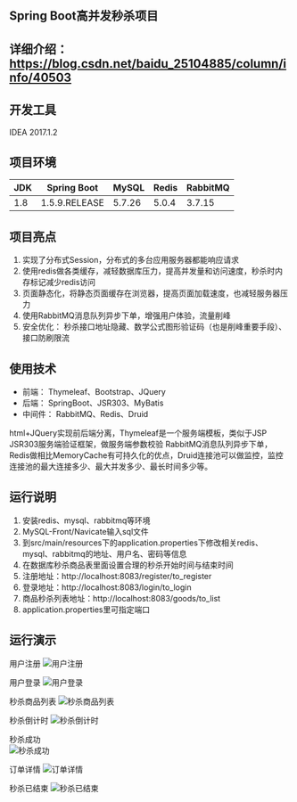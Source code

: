 ## Spring Boot高并发秒杀项目
## 详细介绍：https://blog.csdn.net/baidu_25104885/column/info/40503
## 开发工具
IDEA 2017.1.2
## 项目环境
JDK|Spring Boot|MySQL|Redis|RabbitMQ
--|--|--|--|--
1.8|1.5.9.RELEASE|5.7.26|5.0.4|3.7.15
## 项目亮点
1. 实现了分布式Session，分布式的多台应用服务器都能响应请求
2. 使用redis做各类缓存，减轻数据库压力，提高并发量和访问速度，秒杀时内存标记减少redis访问
3. 页面静态化，将静态页面缓存在浏览器，提高页面加载速度，也减轻服务器压力
4. 使用RabbitMQ消息队列异步下单，增强用户体验，流量削峰
5. 安全优化： 秒杀接口地址隐藏、数学公式图形验证码（也是削峰重要手段）、 接口防刷限流

## 使用技术
 - 前端： Thymeleaf、Bootstrap、JQuery
 - 后端： SpringBoot、JSR303、MyBatis
 - 中间件： RabbitMQ、Redis、Druid
 
html+JQuery实现前后端分离，Thymeleaf是一个服务端模板，类似于JSP
JSR303服务端验证框架，做服务端参数校验
RabbitMQ消息队列异步下单，Redis做相比MemoryCache有可持久化的优点，Druid连接池可以做监控，监控连接池的最大连接多少、最大并发多少、最长时间多少等。
## 运行说明
1. 安装redis、mysql、rabbitmq等环境
2. MySQL-Front/Navicate输入sql文件
3. 到src/main/resources下的application.properties下修改相关redis、mysql、rabbitmq的地址、用户名、密码等信息
4. 在数据库秒杀商品表里面设置合理的秒杀开始时间与结束时间
5. 注册地址：http://localhost:8083/register/to_register
6. 登录地址：http://localhost:8083/login/to_login
7. 商品秒杀列表地址：http://localhost:8083/goods/to_list
8. application.properties里可指定端口

## 运行演示

用户注册
![用户注册](https://github.com/lahhass/pictures/blob/master/%E6%B3%A8%E5%86%8C.PNG?raw=true)


用户登录
![用户登录](https://github.com/lahhass/pictures/blob/master/%E7%99%BB%E5%BD%95.PNG?raw=true)


秒杀商品列表
![秒杀商品列表](https://github.com/lahhass/pictures/blob/master/%E5%95%86%E5%93%81%E5%88%97%E8%A1%A8.PNG?raw=true)


秒杀倒计时
![秒杀倒计时](https://github.com/lahhass/pictures/blob/master/%E7%A7%92%E6%9D%80%E7%95%8C%E9%9D%A2.PNG?raw=true)


秒杀成功       
![秒杀成功](https://github.com/lahhass/pictures/blob/master/%E6%88%90%E5%8A%9F.PNG?raw=true)


订单详情
![订单详情](https://github.com/lahhass/pictures/blob/master/%E8%AE%A2%E5%8D%95%E8%AF%A6%E6%83%85%E9%A1%B5.PNG?raw=true)


秒杀已结束
![秒杀已结束](https://github.com/lahhass/pictures/blob/master/%E7%BB%93%E6%9D%9F.PNG?raw=true)
